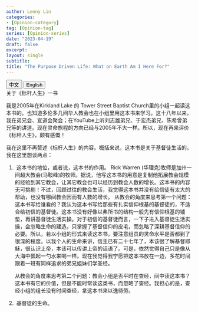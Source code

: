 ```yaml
---
author: Lenny Lin
categories:
- [Opinion-category]
tag: [Opinion-tag]
series: [Opinion-series]
date: "2023-04-19"
draft: false
excerpt: 
layout: single
subtitle: 
title: "The Purpose Driven Life: What on Earth Am I Here For?"
---
```


<!-- Tab links -->
<div class="tab">
  <button class="tablinks active" onclick="tablabel(event, 'chinese')">中文</button>
  <button class="tablinks" onclick="tablabel(event, 'english')">English</button>
  
</div>

<!-- Tab content -->

<div id="chinese" class="tabcontent" style="display:block">
关于《标杆人生》一书

我是2005年在Kirkland Lake 的 Tower Street Baptist Church里的小组一起读这本书的。也知道多伦多几间华人教会也在小组里用这本书来学习。这十八年以来，我在弟兄会、宣道会聚会；在YouTube上听刘志雄弟兄、于宏杰弟兄、陈希曾弟兄等的讲道。现在灵命旅程的方向已经与2005年不大一样。所以，现在再来评价《标杆人生》，颇有感慨！  

我在这里不再赘述《标杆人生》的内容。概括来说，这本书是关于基督徒生活的。我在这里想谈两点：
<ol>
<li>&nbsp;这本书的地位，或者说，这本书的作用。  
Rick Warren (华理克)牧师是加州一间超大教会(马鞍峰)的牧师。据说，他写这本书的用意是复制他拓展教会规模的经验到其它教会，让其它教会也可以经历到教会人数的增长。这本书的内容无可挑剔！不过，回顾过往的教会生活，我觉得这本书并没有给信徒有太大的帮助，也没有哪间教会因而有人数的增长。  
从教会的角度来思考第一个问题：这本书写给谁看的？我认为这本书写给那些有扎实信仰根基的基督徒的，不适合给初信的基督徒。这本书没有好像以弗所书的结构一般先有信仰根基的铺垫，再讲基督徒生活实操。对于初信的基督徒而言，一下子进入基督徒生活实操，会忽略生命的建造。只掌握了基督信仰的皮毛，而忽略了深耕基督信仰的必要。所以，若以小组的形式来读这本书，要注意组员的灵命水平是否都到了很深的程度。以我个人的生命来讲，信主已有二十七年了，本该很了解基督耶稣，很认识上帝，本该可以传讲上帝的话语了。可是，依然觉得自己只是像从大海中瓢起一勺水来喝一样。现在我觉得我宁愿把这本书放在一边，多花时间跟着一班有同样追求的弟兄姐妹们学圣经。  

从教会的角度来思考第二个问题：教会小组是否平时在查经，间中读这本书？这本书有它的价值，但是不能时常读这类书，而忽略了查经。我担心的是，查经小组的组长没有时间查经，拿这本书来以逸待劳。</li>  

<li>&nbsp;基督徒的生命。  
</li>
</ol>
<div>

<div id="english" class="tabcontent">

<div>